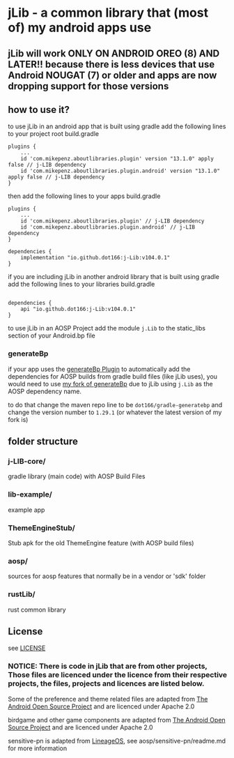 # jLib - a common library that (most of) my android apps use

## jLib will work ONLY ON ANDROID OREO (8) AND LATER!! because there is less devices that use Android NOUGAT (7) or older and apps are now dropping support for those versions

## how to use it?

to use jLib in an android app that is built using gradle add the following lines to your project root build.gradle
```
plugins {
    ...
    id 'com.mikepenz.aboutlibraries.plugin' version "13.1.0" apply false // j-LIB dependency
    id 'com.mikepenz.aboutlibraries.plugin.android' version "13.1.0" apply false // j-LIB dependency
}
```

then add the following lines to your apps build.gradle
```
plugins {
    ...
    id 'com.mikepenz.aboutlibraries.plugin' // j-LIB dependency
    id 'com.mikepenz.aboutlibraries.plugin.android' // j-LIB dependency
}

dependencies {
    implementation "io.github.dot166:j-Lib:v104.0.1"
}
```

if you are including jLib in another android library that is built using gradle add the following lines to your libraries build.gradle
```

dependencies {
    api "io.github.dot166:j-Lib:v104.0.1"
}
```

to use jLib in an AOSP Project add the module ```j.Lib``` to the static_libs section of your Android.bp file

### generateBp

if your app uses the [generateBp Plugin](https://github.com/lineage-next/gradle-generatebp) to automatically add the dependencies for AOSP builds from gradle build files (like jLib uses), you would need to use [my fork of generateBp](https://github.com/dot166/gradle-generatebp) due to jLib using ```j.Lib``` as the AOSP dependency name.

to do that change the maven repo line to be ```dot166/gradle-generatebp``` and change the version number to ```1.29.1``` (or whatever the latest version of my fork is)


## folder structure

### j-LIB-core/

gradle library (main code) with AOSP Build Files

### lib-example/

example app

### ThemeEngineStub/

Stub apk for the old ThemeEngine feature (with AOSP build files)

### aosp/

sources for aosp features that normally be in a vendor or 'sdk' folder

### rustLib/

rust common library

## License

see [LICENSE](LICENSE)

### NOTICE: There is code in jLib that are from other projects, Those files are licenced under the licence from their respective projects, the files, projects and licences are listed below.

Some of the preference and theme related files are adapted from [The Android Open Source Project](https://source.android.com/) and are licenced under Apache 2.0

birdgame and other game components are adapted from [The Android Open Source Project](https://source.android.com/) and are licenced under Apache 2.0

sensitive-pn is adapted from [LineageOS](https://github.com/LineageOS), see aosp/sensitive-pn/readme.md for more information
